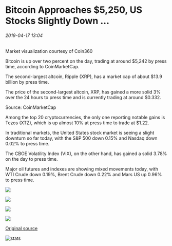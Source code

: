 # Bitcoin Approaches $5,250, US Stocks Slightly Down ...

###### 2019-04-17 13:04

Market visualization courtesy of Coin360

Bitcoin is up over two percent on the day, trading at around $5,242 by press time, according to CoinMarketCap.

The second-largest altcoin, Ripple (XRP), has a market cap of about $13.9 billion by press time.

The price of the second-largest altcoin, XRP, has gained a more solid 3% over the 24 hours to press time and is currently trading at around $0.332.

Source: CoinMarketCap

Among the top 20 cryptocurrencies, the only one reporting notable gains is Tezos (XTZ), which is up almost 10% at press time to trade at $1.22.

In traditional markets, the United States stock market is seeing a slight downturn so far today, with the S&P 500 down 0.15% and Nasdaq down 0.02% to press time.

The CBOE Volatility Index (VIX), on the other hand, has gained a solid 3.78% on the day to press time.

Major oil futures and indexes are showing mixed movements today, with WTI Crude down 0.19%, Brent Crude down 0.22% and Mars US up 0.96% to press time.

![](https://s3.cointelegraph.com/storage/uploads/view/90721b041b84b4b5d8d251091fd96c76.png)

![](https://s3.cointelegraph.com/storage/uploads/view/99b0432967cbbaa57e8e264b907883ab.png)

![](https://s3.cointelegraph.com/storage/uploads/view/f08ae40bc88d58be37ffa2f36caaafa5.png)

![](https://s3.cointelegraph.com/storage/uploads/view/0b7602a84482a56400c9bb7f0d5eec83.png)

[Original source](https://cointelegraph.com/news/bitcoin-approaches-5-250-us-stocks-slightly-down)

![stats](https://c.statcounter.com/11760860/0/a89fa40b/1/ "stats")